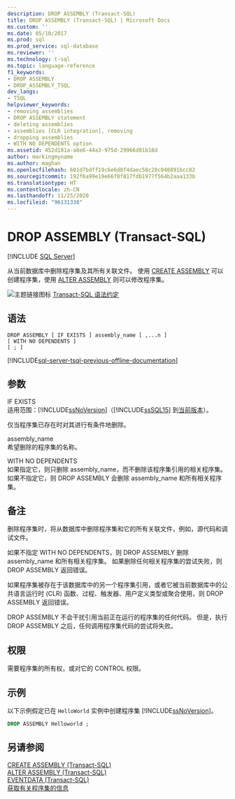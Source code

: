 ```yaml
---
description: DROP ASSEMBLY (Transact-SQL)
title: DROP ASSEMBLY (Transact-SQL) | Microsoft Docs
ms.custom: ''
ms.date: 05/10/2017
ms.prod: sql
ms.prod_service: sql-database
ms.reviewer: ''
ms.technology: t-sql
ms.topic: language-reference
f1_keywords:
- DROP ASSEMBLY
- DROP_ASSEMBLY_TSQL
dev_langs:
- TSQL
helpviewer_keywords:
- removing assemblies
- DROP ASSEMBLY statement
- deleting assemblies
- assemblies [CLR integration], removing
- dropping assemblies
- WITH NO DEPENDENTS option
ms.assetid: 452d181a-a8e6-44a3-975d-29966d01b18d
author: markingmyname
ms.author: maghan
ms.openlocfilehash: 601d7bdff19c6e6d8f4daec58c28c048891bcc82
ms.sourcegitcommit: 192f6a99e19e66f0f817fdb1977f564b2aaa133b
ms.translationtype: HT
ms.contentlocale: zh-CN
ms.lasthandoff: 11/25/2020
ms.locfileid: "96131338"
---
```

# <a name="drop-assembly-transact-sql"></a>DROP ASSEMBLY (Transact-SQL)
[!INCLUDE [SQL Server](../../includes/applies-to-version/sqlserver.md)]

  从当前数据库中删除程序集及其所有关联文件。 使用 [CREATE ASSEMBLY](../../t-sql/statements/create-assembly-transact-sql.md) 可以创建程序集，使用 [ALTER ASSEMBLY](../../t-sql/statements/alter-assembly-transact-sql.md) 则可以修改程序集。  
  
 ![主题链接图标](../../database-engine/configure-windows/media/topic-link.gif "“主题链接”图标") [Transact-SQL 语法约定](../../t-sql/language-elements/transact-sql-syntax-conventions-transact-sql.md)  
  
## <a name="syntax"></a>语法  
  
```syntaxsql
DROP ASSEMBLY [ IF EXISTS ] assembly_name [ ,...n ]  
[ WITH NO DEPENDENTS ]  
[ ; ]  
```  
  
[!INCLUDE[sql-server-tsql-previous-offline-documentation](../../includes/sql-server-tsql-previous-offline-documentation.md)]

## <a name="arguments"></a>参数
 IF EXISTS  
 适用范围：[!INCLUDE[ssNoVersion](../../includes/ssnoversion-md.md)]（[!INCLUDE[ssSQL15](../../includes/sssql15-md.md)] 到[当前版本](https://go.microsoft.com/fwlink/p/?LinkId=299658)）。  
  
 仅当程序集已存在时对其进行有条件地删除。  
  
 assembly_name  
 希望删除的程序集的名称。  
  
 WITH NO DEPENDENTS  
 如果指定它，则只删除 assembly_name，而不删除该程序集引用的相关程序集。 如果不指定它，则 DROP ASSEMBLY 会删除 assembly_name 和所有相关程序集。  
  
## <a name="remarks"></a>备注  
 删除程序集时，将从数据库中删除程序集和它的所有关联文件，例如，源代码和调试文件。  
  
 如果不指定 WITH NO DEPENDENTS，则 DROP ASSEMBLY 删除 assembly_name 和所有相关程序集。 如果删除任何相关程序集的尝试失败，则 DROP ASSEMBLY 返回错误。  
  
 如果程序集被存在于该数据库中的另一个程序集引用，或者它被当前数据库中的公共语言运行时 (CLR) 函数、过程、触发器、用户定义类型或聚合使用，则 DROP ASSEMBLY 返回错误。  
  
 DROP ASSEMBLY 不会干扰引用当前正在运行的程序集的任何代码。 但是，执行 DROP ASSEMBLY 之后，任何调用程序集代码的尝试将失败。  
  
## <a name="permissions"></a>权限  
 需要程序集的所有权，或对它的 CONTROL 权限。  
  
## <a name="examples"></a>示例  
 以下示例假定已在 `HelloWorld` 实例中创建程序集 [!INCLUDE[ssNoVersion](../../includes/ssnoversion-md.md)]。  
  
```sql  
DROP ASSEMBLY Helloworld ;  
```  
  
## <a name="see-also"></a>另请参阅  
 [CREATE ASSEMBLY (Transact-SQL)](../../t-sql/statements/create-assembly-transact-sql.md)   
 [ALTER ASSEMBLY (Transact-SQL)](../../t-sql/statements/alter-assembly-transact-sql.md)   
 [EVENTDATA (Transact-SQL)](../../t-sql/functions/eventdata-transact-sql.md)   
 [获取有关程序集的信息](../../relational-databases/clr-integration/assemblies-getting-information.md)  
  
  
